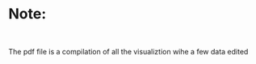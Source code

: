 <h1>Note:</h1><br>
<p>The pdf file is a compilation of all the visualiztion wihe a few data edited</p>
